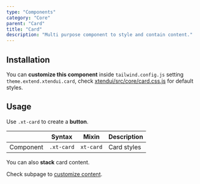 ```yaml
---
type: "Components"
category: "Core"
parent: "Card"
title: "Card"
description: "Multi purpose component to style and contain content."
---
```


## Installation

You can **customize this component** inside `tailwind.config.js` setting `theme.extend.xtendui.card`, check [xtendui/src/core/card.css.js](https://github.com/minimit/xtendui/blob/beta/src/core/card.css.js) for default styles.

## Usage

Use `.xt-card` to create a **button**.

<div class="xt-overflow-sub overflow-y-hidden overflow-x-scroll my-4 xt-my-auto w-full">

|                      | Syntax                          | Mixin            | Description                   |
| ----------------------- | ----------------------------------------- | -----------------------------| ----------------------------- |
| Component                  | `.xt-card`                     | `xt-card`                | Card styles            |

</div>

<demo>
  <demovanilla src="vanilla/components/core/card/usage">
  </demovanilla>
</demo>

You can also **stack** card content.

<demo>
  <demovanilla src="vanilla/components/core/card/usage-stack">
  </demovanilla>
</demo>

Check subpage to [customize content](/components/core/card/content).
